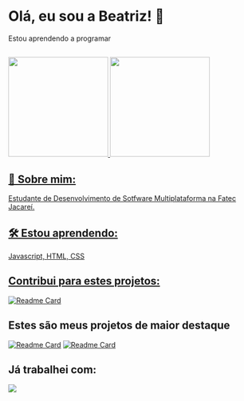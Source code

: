 
# Olá, eu sou a Beatriz! 👋

Estou aprendendo a programar
##
<div align="left"> 
    <a href="https://github.com/biancalsc">
  <img height="200em" src="https://github-readme-stats.vercel.app/api?username=biamontanini&theme=dracula&show_icons=true&hide_border=true&count_private=true"/>
  <img height="200em" src="https://github-readme-stats.vercel.app/api/top-langs/?username=biamontanini&theme=dracula&show_icons=true&hide_border=true&layout=donut-vertical"/>
   </div>

## 🚀 Sobre mim:
Estudante de Desenvolvimento de Sotfware Multiplataforma na Fatec Jacareí. 


## 🛠 Estou aprendendo:
Javascript, HTML, CSS


## Contribui para estes projetos:
[![Readme Card](https://github-readme-stats.vercel.app/api/pin/?username=terrasoftwarehouse&repo=Projeto-Treinamento-Scrum)](https://github.com/anuraghazra/github-readme-stats)

## Estes são meus projetos de maior destaque
[![Readme Card](https://github-readme-stats.vercel.app/api/pin/?username=biamontanini&repo=primeira-pagina-com-css)](https://github.com/anuraghazra/github-readme-stats)
[![Readme Card](https://github-readme-stats.vercel.app/api/pin/?username=biamontanini&repo=pagina-login-bootstrap)](https://github.com/anuraghazra/github-readme-stats)

## Já trabalhei com:
   <p align="left">
  <a href="https://skillicons.dev">
    <img src="https://skillicons.dev/icons?i=html,css,js,bootstrap,figma" />
  </a>
</p>
